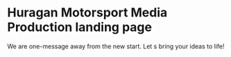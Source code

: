 # Huragan Motorsport Media Production landing page

We are one-message away from the new start. Let s bring your ideas to life!
